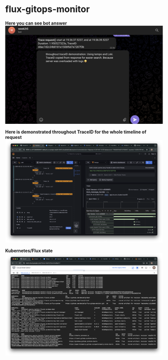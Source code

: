 # flux-gitops-monitor

**Here you can see bot answer**
![Here you can see bot answer](readme/1.png)


**Here is demonstrated throughout TraceID for the whole timeline of request**
![Here is demonstrated throughout TraceID for the whole timeline of request](readme/2.png)


**Kubernetes/Flux state**
![Kubernetes/Flux state](readme/3.png)
